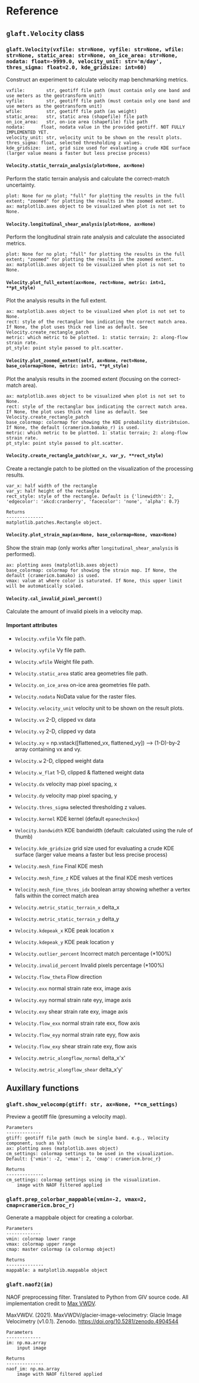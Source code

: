 # Reference

## `glaft.Velocity` class

### `glaft.Velocity(vxfile: str=None, vyfile: str=None, wfile: str=None, static_area: str=None, on_ice_area: str=None, nodata: float=-9999.0, velocity_unit: str='m/day', thres_sigma: float=2.0, kde_gridsize: int=60)`

Construct an experiment to calculate velocity map benchmarking metrics.

    vxfile:        str, geotiff file path (must contain only one band and use meters as the geotransform unit)
    vyfile:        str, geotiff file path (must contain only one band and use meters as the geotransform unit)
    wfile:         str, goetiff file path (as weight)
    static_area:   str, static area (shapefile) file path
    on_ice_area:   str, on-ice area (shapefile) file path
    nodata:      float, nodata value in the provided geotiff. NOT FULLY IMPLEMENTED YET.
    velocity_unit: str, velocity unit to be shown on the result plots.
    thres_sigma: float, selected thresholding z values.
    kde_gridsize:  int, grid size used for evaluating a crude KDE surface (larger value means a faster but less precise process)
    
#### `Velocity.static_terrain_analysis(plot=None, ax=None)`

Perform the static terrain analysis and calculate the correct-match uncertainty. 

    plot: None for no plot; "full" for plotting the results in the full extent; "zoomed" for plotting the results in the zoomed extent.
    ax: matplotlib.axes object to be visualized when plot is not set to None.
    
#### `Velocity.longitudinal_shear_analysis(plot=None, ax=None)`

Perform the longitudinal strain rate analysis and calculate the associated metrics. 

    plot: None for no plot; "full" for plotting the results in the full extent; "zoomed" for plotting the results in the zoomed extent.
    ax: matplotlib.axes object to be visualized when plot is not set to None.

#### `Velocity.plot_full_extent(ax=None, rect=None, metric: int=1, **pt_style)`

Plot the analysis results in the full extent.

    ax: matplotlib.axes object to be visualized when plot is not set to None.
    rect: style of the rectanglar box indicating the correct match area. If None, the plot uses thick red line as default. See Velocity.create_rectangle_patch
    metric: which metric to be plotted. 1: static terrain; 2: along-flow strain rate.
    pt_style: point style passed to plt.scatter.

#### `Velocity.plot_zoomed_extent(self, ax=None, rect=None, base_colormap=None, metric: int=1, **pt_style)`

Plot the analysis results in the zoomed extent (focusing on the correct-match area).

    ax: matplotlib.axes object to be visualized when plot is not set to None.
    rect: style of the rectanglar box indicating the correct match area. If None, the plot uses thick red line as default. See Velocity.create_rectangle_patch
    base_colormap: colormap for showing the KDE probability distribtuion. If None, the default (cramericm.bamako_r) is used. 
    metric: which metric to be plotted. 1: static terrain; 2: along-flow strain rate.
    pt_style: point style passed to plt.scatter.

#### `Velocity.create_rectangle_patch(var_x, var_y, **rect_style)`

Create a rectangle patch to be plotted on the visualization of the processing results.

    var_x: half width of the rectangle
    var_y: half height of the rectangle
    rect_style: style of the rectangle. Default is {'linewidth': 2, 'edgecolor': 'xkcd:cranberry', 'facecolor': 'none', 'alpha': 0.7}

    Returns
    --------------
    matplotlib.patches.Rectangle object.

#### `Velocity.plot_strain_map(ax=None, base_colormap=None, vmax=None)`

Show the strain map (only works after `longitudinal_shear_analysis` is performed).

    ax: plotting axes (matplotlib.axes object)
    base_colormap: colormap for showing the strain map. If None, the default (cramericm.bamako) is used. 
    vmax: value at where color is saturated. If None, this upper limit will be automatically scaled.

#### `Velocity.cal_invalid_pixel_percent()`

Calculate the amount of invalid pixels in a velocity map.

#### Important attributes

- `Velocity.vxfile` Vx file path.
- `Velocity.vyfile` Vy file path.
- `Velocity.wfile` Weight file path.
- `Velocity.static_area` static area geometries file path. 
- `Velocity.on_ice_area` on-ice area geometries file path.
- `Velocity.nodata` NoData value for the raster files.
- `Velocity.velocity_unit` velocity unit to be shown on the result plots.
        
- `Velocity.vx`  2-D, clipped vx data
- `Velocity.vy`  2-D, clipped vy data
- `Velocity.xy`  = np.vstack([flattened_vx, flattened_vy]) --> (1-D)-by-2 array containing vx and vy. 
- `Velocity.w`   2-D, clipped weight data
- `Velocity.w_flat` 1-D, clipped & flattened weight data
- `Velocity.dx` velocity map pixel spacing, x
- `Velocity.dy` velocity map pixel spacing, y
- `Velocity.thres_sigma` selected thresholding z values.
        
- `Velocity.kernel` KDE kernel (default `epanechnikov`)
- `Velocity.bandwidth` KDE bandwidth (default: calculated using the rule of thumb)
- `Velocity.kde_gridsize` grid size used for evaluating a crude KDE surface (larger value means a faster but less precise process)
- `Velocity.mesh_fine` Final KDE mesh
- `Velocity.mesh_fine_z` KDE values at the final KDE mesh vertices
- `Velocity.mesh_fine_thres_idx` boolean array showing whether a vertex falls within the correct match area
- `Velocity.metric_static_terrain_x` delta_x
- `Velocity.metric_static_terrain_y` delta_y
        
- `Velocity.kdepeak_x` KDE peak location x
- `Velocity.kdepeak_y` KDE peak location y
- `Velocity.outlier_percent` Incorrect match percentage (*100%)
- `Velocity.invalid_percent` Invalid pixels percentage (*100%)
                
- `Velocity.flow_theta` Flow direction
- `Velocity.exx` normal strain rate exx, image axis
- `Velocity.eyy` normal strain rate eyy, image axis
- `Velocity.exy` shear strain rate exy, image axis
- `Velocity.flow_exx` normal strain rate exx, flow axis
- `Velocity.flow_eyy` normal strain rate eyy, flow axis
- `Velocity.flow_exy` shear strain rate exy, flow axis
- `Velocity.metric_alongflow_normal` delta_x'x'
- `Velocity.metric_alongflow_shear` delta_x'y'

## Auxillary functions

### `glaft.show_velocomp(gtiff: str, ax=None, **cm_settings)`

Preview a geotiff file (presuming a velocity map).

    Parameters
    -------------
    gtiff: geotiff file path (much be single band. e.g., Velocity component, such as Vx)
    ax: plotting axes (matplotlib.axes object)
    cm_settings: colormap settings to be used in the visualization. Default: {'vmin': -2, 'vmax': 2, 'cmap': cramericm.broc_r}
    
    Returns
    --------------
    cm_settings: colormap settings using in the visualization.
        image with NAOF filtered applied
       
### `glaft.prep_colorbar_mappable(vmin=-2, vmax=2, cmap=cramericm.broc_r)`

Generate a mappbale object for creating a colorbar.

    Parameters
    -------------
    vmin: colormap lower range
    vmax: colormap upper range
    cmap: master colormap (a colormap object)
    
    Returns
    --------------
    mappable: a matplotlib.mappable object
        
### `glaft.naof2(im)`

NAOF preprocessing filter. Translated to Python from GIV source code. All implementation credit to [Max VWDV]( https://github.com/MaxVWDV/glacier-image-velocimetry/blob/16fb4d2d243b6dc24f35c531d3ea8d91bf3c84a4/functions/image%20processing%20and%20filters/NAOF2.m). 

MaxVWDV. (2021). MaxVWDV/glacier-image-velocimetry: Glacie Image Velocimetry (v1.0.1). Zenodo. https://doi.org/10.5281/zenodo.4904544
    
    Parameters
    -------------
    im: np.ma.array
        input image
    
    Returns
    --------------
    naof_im: np.ma.array
        image with NAOF filtered applied